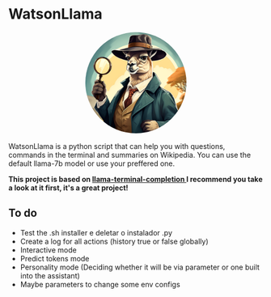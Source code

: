 # WatsonLlama

<p align="center">
  <a href="https://gabrieltsants.github.io/watsonllama">
    <img src="./gitResources/img/large_icon.png" width="200" style="border-radius: 100px;"/>
  </a>
</p>
<p >WatsonLlama is a python script that can help you with questions, commands in the terminal and summaries on Wikipedia. You can use the default llama-7b model or use your preffered one.</p>
<p><strong>This project is based on <a href="https://github.com/adammpkins/llama-terminal-completion">llama-terminal-completion
</a> I recommend you take a look at it first, it's a great project!</strong></p>

## To do
* Test the .sh installer e deletar o instalador .py
* Create a log for all actions (history true or false globally)
* Interactive mode 
* Predict tokens mode
* Personality mode (Deciding whether it will be via parameter or one built into the assistant)
* Maybe parameters to change some env configs


